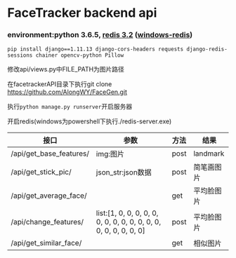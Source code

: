 # FaceTracker backend api
### environment:python 3.6.5, [redis 3.2](https://redis.io/download) ([windows-redis](https://github.com/MicrosoftArchive/redis/releases))
`pip install django==1.11.13 django-cors-headers requests django-redis-sessions chainer opencv-python Pillow`

修改api/views.py中FILE_PATH为图片路径

在facetrackerAPI目录下执行git clone https://github.com/AlongWY/FaceGen.git

执行`python manage.py runserver`开启服务器

开启redis(windows为powershell下执行./redis-server.exe)


| 接口                    | 参数                | 方法 | 结果     |
| ----------------------- | -----------------  | ---- | -------- |
| /api/get_base_features/ | img:图片           | post | landmark |
| /api/get_stick_pic/     | json_str:json数据  | post | 简笔画图片|
| /api/get_average_face/  |                    | get  | 平均脸图片|
| /api/change_features/   | list:[1, 0, 0, 0, 0, 0, 0, 0, 0, 0, 0, 0, 0, 0, 0, 0, 0, 0, 0, 0] | post | 平均脸图片|
| /api/get_similar_face/  |                    | get  | 相似图片  |